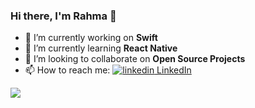 ### Hi there, I'm Rahma 👋

<!--
**Rahma-AlWadhahi/Rahma-AlWadhahi** is a ✨ _special_ ✨ repository because its `README.md` (this file) appears on your GitHub profile.

Here are some ideas to get you started:

- 🔭 I’m currently working on ...
- 🌱 I’m currently learning ...
- 👯 I’m looking to collaborate on ...
- 🤔 I’m looking for help with ...
- 💬 Ask me about ...
- 📫 How to reach me: ...
- 😄 Pronouns: ...
- ⚡ Fun fact: ...

-->

- 🔭 I’m currently working on **Swift**
- 🌱 I’m currently learning **React Native**
- 👯 I’m looking to collaborate on **Open Source Projects**
- 📫 How to reach me:
  <a href="https://www.linkedin.com/in/rahma-alwadhahi" rel="nofollow noreferrer">
    <img src="https://i.stack.imgur.com/gVE0j.png" alt="linkedin"> LinkedIn
  </a>
  
<img align="center" src="https://github-readme-stats.vercel.app/api?username=Rahma-AlWadhahi&theme=nightowl" /> 

